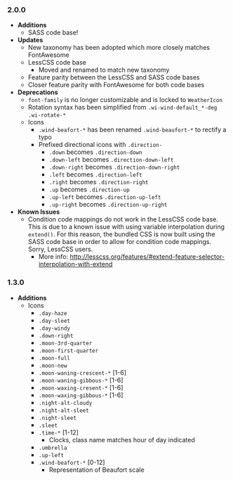 ### 2.0.0
* **Additions**
  * SASS code base!
* **Updates**
  * New taxonomy has been adopted which more closely matches FontAwesome
  * LessCSS code base
    * Moved and renamed to match new taxonomy
  * Feature parity between the LessCSS and SASS code bases
  * Closer feature parity with FontAwesome for both code bases
* **Deprecations**
  * `font-family` is no longer customizable and is locked to `WeatherIcon` 
  * Rotation syntax has been simplified from `.wi-wind-default_*-deg` `.wi-rotate-*`
  * Icons
    * `.wind-beafort-*` has been renamed `.wind-beaufort-*` to rectify a typo
    * Prefixed directional icons with `.direction-`
      * `.down` becomes `.direction-down`
      * `.down-left` becomes `.direction-down-left`
      * `.down-right` becomes `.direction-down-right`
      * `.left` becomes `.direction-left`
      * `.right` becomes `.direction-right`
      * `.up` becomes `.direction-up`
      * `.up-left` becomes `.direction-up-left`
      * `.up-right` becomes `.direction-up-right`
* **Known Issues**
  * Condition code mappings do not work in the LessCSS code base. This is due to a known issue with using variable interpolation during `extend()`. For this reason, the bundled CSS is now built using the SASS code base in order to allow for condition code mappings. Sorry, LessCSS users.
    * More info: http://lesscss.org/features/#extend-feature-selector-interpolation-with-extend

### 1.3.0
* **Additions**
  * Icons
    * `.day-haze`
    * `.day-sleet`
    * `.day-windy`
    * `.down-right`
    * `.moon-3rd-quarter`
    * `.moon-first-quarter`
    * `.moon-full`
    * `.moon-new`
    * `.moon-waning-crescent-*` [1-6]
    * `.moon-waning-gibbous-*` [1-6]
    * `.moon-waxing-cresent-*` [1-6]
    * `.moon-waxing-gibbous-*` [1-6]
    * `.night-alt-cloudy`
    * `.night-alt-sleet`
    * `.night-sleet`
    * `.sleet`
    * `.time-*` [1-12]
      * Clocks, class name matches hour of day indicated
    * `.umbrella`
    * `.up-left`
    * `.wind-beafort-*` [0-12]
      * Representation of Beaufort scale
